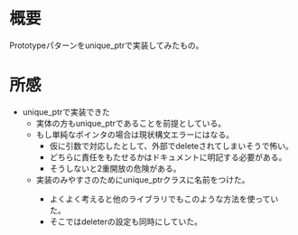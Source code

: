 # 概要

Prototypeパターンをunique_ptrで実装してみたもの。


# 所感

* unique_ptrで実装できた
  * 実体の方もunique_ptrであることを前提としている。
  * もし単純なポインタの場合は現状構文エラーにはなる。
    * 仮に引数で対応したとして、外部でdeleteされてしまいそうで怖い。
    * どちらに責任をもたせるかはドキュメントに明記する必要がある。
    * そうしないと2重開放の危険がある。
  * 実装のみやすさのためにunique_ptr<Product>クラスに名前をつけた。
    * よくよく考えると他のライブラリでもこのような方法を使っていた。
    * そこではdeleterの設定も同時にしていた。